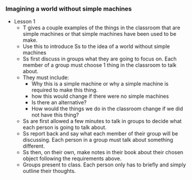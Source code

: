 ### Imagining a world without simple machines

* Lesson 1
	* T gives a couple examples of the things in the classroom that are simple machines or that simple machines have been used to be make.
	* Use this to introduce Ss to the idea of a world without simple machines
	* Ss first discuss in groups what they are going to focus on. Each member of a group must choose 1 thing in the classroom to talk about. 
	* They must include:
		* Why this is a simple machine or why a simple machine is required to make this thing.
		* how this would change if there were no simple machines
		* Is there an alternative?
		* How would the things we do in the classroom change if we did not have this thing?
	* Ss are first allowed a few minutes to talk in groups to decide what each person is going to talk about. 
	* Ss report back and say what each member of their group will be discussing. Each person in a group must talk about something different.
	* Ss then, on their own, make notes in their book about their chosen object following the requirements above.  
	* Groups present to class. Each person only has to briefly and simply outline their thoughts.
